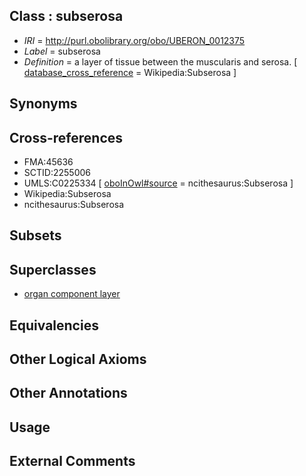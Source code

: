 
## Class : subserosa

 * *IRI* = http://purl.obolibrary.org/obo/UBERON_0012375
 * *Label* = subserosa
 * *Definition* = a layer of tissue between the muscularis and serosa. [ [database_cross_reference](../../ef/oboInOwl#hasDbXref.md) = Wikipedia:Subserosa ]

## Synonyms


## Cross-references

 * FMA:45636
 * SCTID:2255006
 * UMLS:C0225334 [ [oboInOwl#source](../../ce/oboInOwl#source.md) = ncithesaurus:Subserosa ]
 * Wikipedia:Subserosa
 * ncithesaurus:Subserosa

## Subsets


## Superclasses

 * [organ component layer](../../UBERON/23/UBERON_0004923.md)

## Equivalencies


## Other Logical Axioms


## Other Annotations


## Usage


## External Comments

